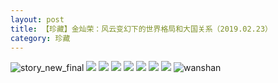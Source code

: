 ```yaml
---
layout: post
title: 【珍藏】金灿荣：风云变幻下的世界格局和大国关系（2019.02.23）
category: 珍藏
---
```

![story_new_final](http://r8s97vm6g.hd-bkt.clouddn.com/img/story_new_final_0322.png)
![](http://r8s97vm6g.hd-bkt.clouddn.com/img/jin-hongkong-0316-1.png)
![](http://r8s97vm6g.hd-bkt.clouddn.com/img/jin-hongkong-0316-2.png)
![](http://r8s97vm6g.hd-bkt.clouddn.com/img/jin-hongkong-0316-3.png)
![](http://r8s97vm6g.hd-bkt.clouddn.com/img/jin-hongkong-0316-4.png)
![](http://r8s97vm6g.hd-bkt.clouddn.com/img/jin-hongkong-0316-5.png)
![](http://r8s97vm6g.hd-bkt.clouddn.com/img/jin-hongkong-0316-6.png)
![](http://r8s97vm6g.hd-bkt.clouddn.com/img/jin-hongkong-0316-7.png)
![wanshan](http://r8s97vm6g.hd-bkt.clouddn.com/img/wanshan.png)


  




